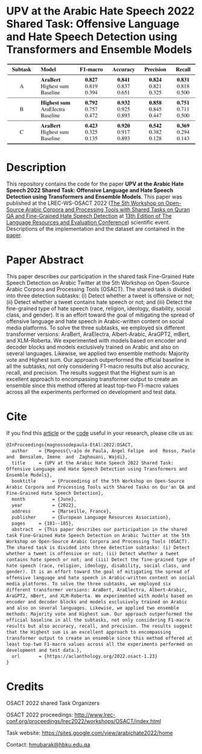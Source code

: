 # UPV at the Arabic Hate Speech 2022 Shared Task: Offensive Language and Hate Speech Detection using Transformers and Ensemble Models


![ScreenShot](OSACT2022_test.png)

# Description
This repository contains the code for the paper **UPV at the Arabic Hate Speech 2022 Shared Task: Offensive Language and Hate Speech Detection using Transformers and Ensemble Models**. This paper was published at the LREC-WS-OSACT 2022 <!-- [LREC-WS-OSACT 2022](proceeding link -->
([The 5th Workshop on Open-Source Arabic Corpora and Processing Tools with Shared Tasks on Quran QA and Fine-Grained Hate Speech Detection](https://osact-lrec.github.io/) at [13th Edition of The Language Resources and Evaluation Conference](https://lrec2022.lrec-conf.org/en/)) scientific event. Descriptions of the implementation and the dataset are contained in the [paper](http://www.lrec-conf.org/proceedings/lrec2022/workshops/OSACT/pdf/2022.osact-1.23.pdf).

# Paper Abstract
This paper describes our participation in the shared task Fine-Grained Hate Speech Detection on Arabic Twitter at the 5th Workshop on Open-Source Arabic Corpora and Processing Tools (OSACT). The shared task is divided into three detection subtasks: (i) Detect whether a tweet is offensive or not; (ii) Detect whether a tweet contains hate speech or not; and (iii) Detect the fine-grained type of hate speech (race, religion, ideology, disability, social class, and gender).
It is an effort toward the goal of mitigating the spread of offensive language and hate speech in Arabic-written content on social media platforms. To solve the three subtasks, we employed six different transformer versions: AraBert, AraElectra, Albert-Arabic, AraGPT2, mBert, and XLM-Roberta. We experimented with models based on encoder and decoder blocks and models exclusively trained on Arabic and also on several languages. Likewise, we applied two ensemble methods: Majority vote and Highest sum. Our approach outperformed the official baseline in all the subtasks, not only considering  F1-macro results but also accuracy, recall, and precision. The results suggest that the Highest sum is an excellent approach to encompassing transformer output to create an ensemble since this method offered at least top-two F1-macro values across all the experiments performed on development and test data.  


# Cite
If you find this [article](https://aclanthology.org/2022.osact-1.23.pdf) or the [code](https://github.com/AngelFelipeMP/Transformers-for-Arabic-hate-speech-and-offensive-language) useful in your research, please cite us as:


```
@InProceedings{magnossodepaula-EtAl:2022:OSACT,
  author    = {Magnoss{\~a}o de Paula, Angel Felipe  and  Rosso, Paolo  and  Bensalem, Imene  and  Zaghouani, Wajdi},
  title     = {UPV at the Arabic Hate Speech 2022 Shared Task: Offensive Language and Hate Speech Detection using Transformers and Ensemble Models},
  booktitle      = {Proceedinsg of the 5th Workshop on Open-Source Arabic Corpora and Processing Tools with Shared Tasks on Qur'an QA and Fine-Grained Hate Speech Detection},
  month          = {June},
  year           = {2022},
  address        = {Marseille, France},
  publisher      = {European Language Resources Association},
  pages     = {181--185},
  abstract  = {This paper describes our participation in the shared task Fine-Grained Hate Speech Detection on Arabic Twitter at the 5th Workshop on Open-Source Arabic Corpora and Processing Tools (OSACT). The shared task is divided into three detection subtasks: (i) Detect whether a tweet is offensive or not; (ii) Detect whether a tweet contains hate speech or not; and (iii) Detect the fine-grained type of hate speech (race, religion, ideology, disability, social class, and gender). It is an effort toward the goal of mitigating the spread of offensive language and hate speech in Arabic-written content on social media platforms. To solve the three subtasks, we employed six different transformer versions: AraBert, AraElectra, Albert-Arabic, AraGPT2, mBert, and XLM-Roberta. We experimented with models based on encoder and decoder blocks and models exclusively trained on Arabic and also on several languages. Likewise, we applied two ensemble methods: Majority vote and Highest sum. Our approach outperformed the official baseline in all the subtasks, not only considering F1-macro results but also accuracy, recall, and precision. The results suggest that the Highest sum is an excellent approach to encompassing transformer output to create an ensemble since this method offered at least top-two F1-macro values across all the experiments performed on development and test data.},
  url       = {https://aclanthology.org/2022.osact-1.23}
}
```
<!--
```

```
 -->

# Credits
OSACT 2022 shared Task Organizers

OSACT 2022 proceedings: http://www.lrec-conf.org/proceedings/lrec2022/workshops/OSACT/index.html

Task website: https://sites.google.com/view/arabichate2022/home

Contact: hmubarak@hbku.edu.qa

